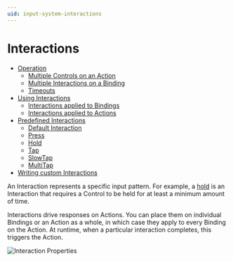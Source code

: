 ```yaml
---
uid: input-system-interactions
---
```

# Interactions

- [Operation](#operation)
  - [Multiple Controls on an Action](#multiple-controls-on-an-action)
  - [Multiple Interactions on a Binding](#multiple-interactions-on-a-binding)
  - [Timeouts](#timeouts)
- [Using Interactions](#using-interactions)
  - [Interactions applied to Bindings](#interactions-applied-to-bindings)
  - [Interactions applied to Actions](#interactions-applied-to-actions)
- [Predefined Interactions](#predefined-interactions)
  - [Default Interaction](#default-interaction)
  - [Press](#press)
  - [Hold](#hold)
  - [Tap](#tap)
  - [SlowTap](#slowtap)
  - [MultiTap](#multitap)
- [Writing custom Interactions](#writing-custom-interactions)

An Interaction represents a specific input pattern. For example, a [hold](#hold) is an Interaction that requires a Control to be held for at least a minimum amount of time.

Interactions drive responses on Actions. You can place them on individual Bindings or an Action as a whole, in which case they apply to every Binding on the Action. At runtime, when a particular interaction completes, this triggers the Action.

![Interaction Properties](Images/InteractionProperties.png)


